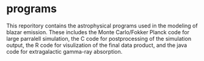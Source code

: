 programs
========
This reporitory contains the astrophysical programs used in the modeling of blazar emission.
These includes the Monte Carlo/Fokker Planck code for large parralell simulation, the C code for postprocessing of the simulation output, the R code for visulization of the final data product, and the java code for extragalactic gamma-ray absorption.
